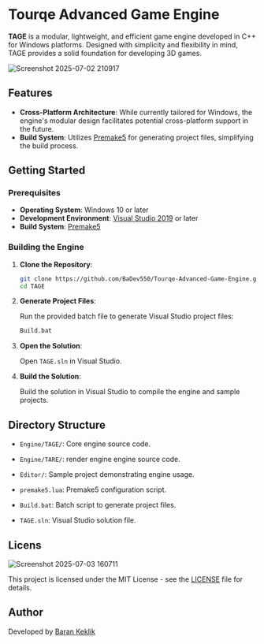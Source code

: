 # Tourqe Advanced Game Engine

**TAGE** is a modular, lightweight, and efficient game engine developed in C++ for Windows platforms. Designed with simplicity and flexibility in mind, TAGE provides a solid foundation for developing 3D games.

![Screenshot 2025-07-02 210917](https://github.com/user-attachments/assets/1a3589a0-b51e-42be-ab91-8dca6b9f943c)

## Features

* **Cross-Platform Architecture**: While currently tailored for Windows, the engine's modular design facilitates potential cross-platform support in the future.
* **Build System**: Utilizes [Premake5](https://premake.github.io/) for generating project files, simplifying the build process.

## Getting Started

### Prerequisites

* **Operating System**: Windows 10 or later
* **Development Environment**: [Visual Studio 2019](https://visualstudio.microsoft.com/) or later
* **Build System**: [Premake5](https://premake.github.io/)

### Building the Engine

1. **Clone the Repository**:

   ```bash
   git clone https://github.com/BaDev550/Tourqe-Advanced-Game-Engine.git
   cd TAGE
   ```

2. **Generate Project Files**:

   Run the provided batch file to generate Visual Studio project files:

   ```bash
   Build.bat
   ```

3. **Open the Solution**:

   Open `TAGE.sln` in Visual Studio.

4. **Build the Solution**:

   Build the solution in Visual Studio to compile the engine and sample projects.

## Directory Structure

* `Engine/TAGE/`: Core engine source code.
* `Engine/TARE/`: render engine engine source code.

* `Editor/`: Sample project demonstrating engine usage.

* `premake5.lua`: Premake5 configuration script.
* `Build.bat`: Batch script to generate project files.
* `TAGE.sln`: Visual Studio solution file.

## Licens

![Screenshot 2025-07-03 160711](https://github.com/user-attachments/assets/9449ce1e-d20c-4279-aa93-68b31bd9cb8b)

This project is licensed under the MIT License - see the [LICENSE](LICENSE) file for details.

## Author

Developed by [Baran Keklik](mailto:keklikbaran91@gmail.com)
